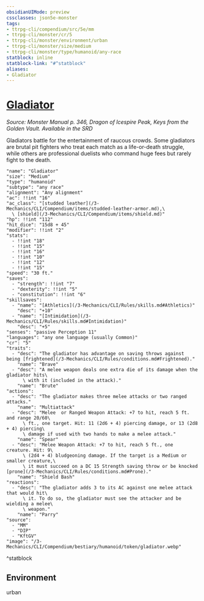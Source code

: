 ```yaml
---
obsidianUIMode: preview
cssclasses: json5e-monster
tags:
- ttrpg-cli/compendium/src/5e/mm
- ttrpg-cli/monster/cr/5
- ttrpg-cli/monster/environment/urban
- ttrpg-cli/monster/size/medium
- ttrpg-cli/monster/type/humanoid/any-race
statblock: inline
statblock-link: "#^statblock"
aliases:
- Gladiator
---
```

# [Gladiator](3-Mechanics\CLI\Compendium\bestiary\humanoid/gladiator.md)
*Source: Monster Manual p. 346, Dragon of Icespire Peak, Keys from the Golden Vault. Available in the <span title='Systems Reference Document (5.1)'>SRD</span>*  

Gladiators battle for the entertainment of raucous crowds. Some gladiators are brutal pit fighters who treat each match as a life-or-death struggle, while others are professional duelists who command huge fees but rarely fight to the death.

```statblock
"name": "Gladiator"
"size": "Medium"
"type": "humanoid"
"subtype": "any race"
"alignment": "Any alignment"
"ac": !!int "16"
"ac_class": "[studded leather](/3-Mechanics/CLI/Compendium/items/studded-leather-armor.md),\
  \ [shield](/3-Mechanics/CLI/Compendium/items/shield.md)"
"hp": !!int "112"
"hit_dice": "15d8 + 45"
"modifier": !!int "2"
"stats":
  - !!int "18"
  - !!int "15"
  - !!int "16"
  - !!int "10"
  - !!int "12"
  - !!int "15"
"speed": "30 ft."
"saves":
  - "strength": !!int "7"
  - "dexterity": !!int "5"
  - "constitution": !!int "6"
"skillsaves":
  - "name": "[Athletics](/3-Mechanics/CLI/Rules/skills.md#Athletics)"
    "desc": "+10"
  - "name": "[Intimidation](/3-Mechanics/CLI/Rules/skills.md#Intimidation)"
    "desc": "+5"
"senses": "passive Perception 11"
"languages": "any one language (usually Common)"
"cr": "5"
"traits":
  - "desc": "The gladiator has advantage on saving throws against being [frightened](/3-Mechanics/CLI/Rules/conditions.md#Frightened)."
    "name": "Brave"
  - "desc": "A melee weapon deals one extra die of its damage when the gladiator hits\
      \ with it (included in the attack)."
    "name": "Brute"
"actions":
  - "desc": "The gladiator makes three melee attacks or two ranged attacks."
    "name": "Multiattack"
  - "desc": "Melee  or Ranged Weapon Attack: +7 to hit, reach 5 ft. and range 20/60\
      \ ft., one target. Hit: 11 (2d6 + 4) piercing damage, or 13 (2d8 + 4) piercing\
      \ damage if used with two hands to make a melee attack."
    "name": "Spear"
  - "desc": "Melee Weapon Attack: +7 to hit, reach 5 ft., one creature. Hit: 9\
      \ (2d4 + 4) bludgeoning damage. If the target is a Medium or smaller creature,\
      \ it must succeed on a DC 15 Strength saving throw or be knocked [prone](/3-Mechanics/CLI/Rules/conditions.md#Prone)."
    "name": "Shield Bash"
"reactions":
  - "desc": "The gladiator adds 3 to its AC against one melee attack that would hit\
      \ it. To do so, the gladiator must see the attacker and be wielding a melee\
      \ weapon."
    "name": "Parry"
"source":
  - "MM"
  - "DIP"
  - "KftGV"
"image": "/3-Mechanics/CLI/Compendium/bestiary/humanoid/token/gladiator.webp"
```
^statblock

## Environment

urban